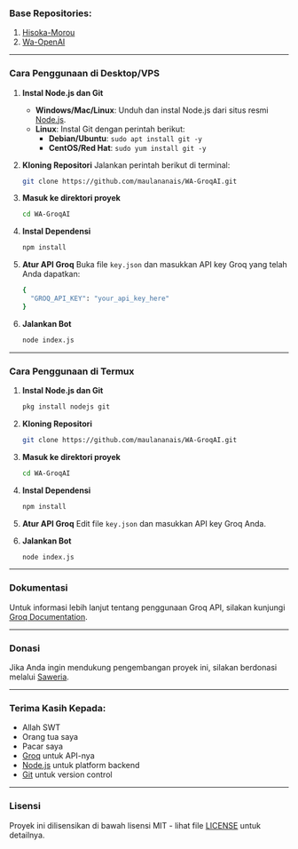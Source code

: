### Base Repositories:
1. [Hisoka-Morou](https://github.com/nyx095/Hisoka-Morou)
2. [Wa-OpenAI](https://github.com/Sansekai/Wa-OpenAI)

---

### Cara Penggunaan di Desktop/VPS

1. **Instal Node.js dan Git**
   - **Windows/Mac/Linux**: Unduh dan instal Node.js dari situs resmi [Node.js](https://nodejs.org/).
   - **Linux**: Instal Git dengan perintah berikut:
     - **Debian/Ubuntu**: `sudo apt install git -y`
     - **CentOS/Red Hat**: `sudo yum install git -y`

2. **Kloning Repositori**
   Jalankan perintah berikut di terminal:
   ```bash
   git clone https://github.com/maulananais/WA-GroqAI.git
   ```

3. **Masuk ke direktori proyek**
   ```bash
   cd WA-GroqAI
   ```

4. **Instal Dependensi**
   ```bash
   npm install
   ```

5. **Atur API Groq**
   Buka file `key.json` dan masukkan API key Groq yang telah Anda dapatkan:
   ```bash
   {
     "GROQ_API_KEY": "your_api_key_here"
   }
   ```

6. **Jalankan Bot**
   ```bash
   node index.js
   ```

---

### Cara Penggunaan di Termux

1. **Instal Node.js dan Git**
   ```bash
   pkg install nodejs git
   ```

2. **Kloning Repositori**
   ```bash
   git clone https://github.com/maulananais/WA-GroqAI.git
   ```

3. **Masuk ke direktori proyek**
   ```bash
   cd WA-GroqAI
   ```

4. **Instal Dependensi**
   ```bash
   npm install
   ```

5. **Atur API Groq**
   Edit file `key.json` dan masukkan API key Groq Anda.

6. **Jalankan Bot**
   ```bash
   node index.js
   ```

---

### Dokumentasi

Untuk informasi lebih lanjut tentang penggunaan Groq API, silakan kunjungi [Groq Documentation](https://groq.com/docs).

---

### Donasi

Jika Anda ingin mendukung pengembangan proyek ini, silakan berdonasi melalui [Saweria](https://saweria.co/maulananais).

---

### Terima Kasih Kepada:
- Allah SWT
- Orang tua saya
- Pacar saya
- [Groq](https://groq.com) untuk API-nya
- [Node.js](https://nodejs.org) untuk platform backend
- [Git](https://git-scm.com) untuk version control

---

### Lisensi

Proyek ini dilisensikan di bawah lisensi MIT - lihat file [LICENSE](LICENSE) untuk detailnya.

